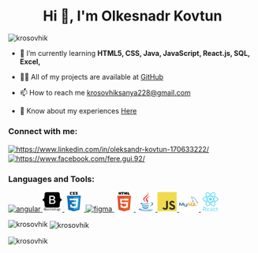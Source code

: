 <h1 align="center">Hi 👋, I'm Olkesnadr Kovtun</h1>
<p align="left"> <img src="https://komarev.com/ghpvc/?username=krosovhik&label=Profile%20views&color=0e75b6&style=flat" alt="krosovhik" /> </p>

- 🌱 I’m currently learning **HTML5, CSS, Java, JavaScript, React.js, SQL, Excel,**

- 👨‍💻 All of my projects are available at <a href="https://github.com/krosovhik"> GitHub<a/>

- 📫 How to reach me <a href="mailto:krosovhiksanya228@gmail.com">krosovhiksanya228@gmail.com<a/>

- 📄 Know about my experiences <a href="https://krosovhik.github.io/CV-ON-EN/"> Here<a/>

<h3 align="left">Connect with me:</h3>
<p align="left">
<a href="https://linkedin.com/in/https://www.linkedin.com/in/oleksandr-kovtun-170633222/" target="blank"><img align="center" src="https://raw.githubusercontent.com/rahuldkjain/github-profile-readme-generator/master/src/images/icons/Social/linked-in-alt.svg" alt="https://www.linkedin.com/in/oleksandr-kovtun-170633222/" height="30" width="40" /></a>
<a href="https://fb.com/https://www.facebook.com/fere.gui.92/" target="blank"><img align="center" src="https://raw.githubusercontent.com/rahuldkjain/github-profile-readme-generator/master/src/images/icons/Social/facebook.svg" alt="https://www.facebook.com/fere.gui.92/" height="30" width="40" /></a>
</p>

<h3 align="left">Languages and Tools:</h3>
<p align="left"> <a href="https://angular.io" target="_blank" rel="noreferrer"> <img src="https://angular.io/assets/images/logos/angular/angular.svg" alt="angular" width="40" height="40"/> </a> <a href="https://getbootstrap.com" target="_blank" rel="noreferrer"> <img src="https://raw.githubusercontent.com/devicons/devicon/master/icons/bootstrap/bootstrap-plain-wordmark.svg" alt="bootstrap" width="40" height="40"/> </a> <a href="https://www.w3schools.com/css/" target="_blank" rel="noreferrer"> <img src="https://raw.githubusercontent.com/devicons/devicon/master/icons/css3/css3-original-wordmark.svg" alt="css3" width="40" height="40"/> </a> <a href="https://www.figma.com/" target="_blank" rel="noreferrer"> <img src="https://www.vectorlogo.zone/logos/figma/figma-icon.svg" alt="figma" width="40" height="40"/> </a> <a href="https://www.w3.org/html/" target="_blank" rel="noreferrer"> <img src="https://raw.githubusercontent.com/devicons/devicon/master/icons/html5/html5-original-wordmark.svg" alt="html5" width="40" height="40"/> </a> <a href="https://www.java.com" target="_blank" rel="noreferrer"> <img src="https://raw.githubusercontent.com/devicons/devicon/master/icons/java/java-original.svg" alt="java" width="40" height="40"/> </a> <a href="https://developer.mozilla.org/en-US/docs/Web/JavaScript" target="_blank" rel="noreferrer"> <img src="https://raw.githubusercontent.com/devicons/devicon/master/icons/javascript/javascript-original.svg" alt="javascript" width="40" height="40"/> </a> <a href="https://www.mysql.com/" target="_blank" rel="noreferrer"> <img src="https://raw.githubusercontent.com/devicons/devicon/master/icons/mysql/mysql-original-wordmark.svg" alt="mysql" width="40" height="40"/> </a> <a href="https://reactjs.org/" target="_blank" rel="noreferrer"> <img src="https://raw.githubusercontent.com/devicons/devicon/master/icons/react/react-original-wordmark.svg" alt="react" width="40" height="40"/> </a> </p>

<p><img align="left" src="https://github-readme-stats.vercel.app/api/top-langs?username=krosovhik&show_icons=true&locale=en&layout=compact" alt="krosovhik" /></p>

<p>&nbsp;<img align="center" src="https://github-readme-stats.vercel.app/api?username=krosovhik&show_icons=true&locale=en" alt="krosovhik" /></p>

<p><img align="center" src="https://github-readme-streak-stats.herokuapp.com/?user=krosovhik&" alt="krosovhik" /></p>
